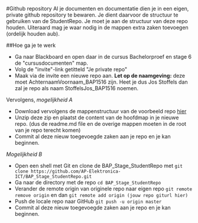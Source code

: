 #Github repository
Al je documenten en documentatie dien je in een eigen, private github repository te bewaren. Je dient daarvoor de structuur te gebruiken van de StudentRepo.
Je moet je aan de structuur van deze repo houden. Uiteraard mag je waar nodig in de mappen extra zaken toevoegen (ordelijk houden aub).

##Hoe ga je te werk
* Ga naar Blackboard en open daar in de cursus Bachelorproef en stage 6 de "cursusdocumenten" map.
* Volg de "invite"-link getitteld "Je private repo"
* Maak via de invite een nieuwe repo aan. **Let op de naamgeving:** deze moet AchternaamVoornaam_BAP1516 zijn. Heet je dus Jos Stoffels dan zal je repo als naam StoffelsJos_BAP1516 noemen.

Vervolgens, *mogelijkheid A*
* Download vervolgens de mappenstructuur van de voorbeeld repo [hier](https://github.com/AP-Elektronica-ICT/BAP_Stage_StudentRepo/archive/master.zip)
* Unzip deze zip en plaatst de content van de hoofdmap in je nieuwe repo. (dus de readme.md file en de overige mappen moeten in de root van je repo terecht komen)
* Commit al deze nieuw toegevoegde zaken aan je repo en je kan beginnen.

*Mogelijkheid B*

* Open een shell met Git en clone de BAP_Stage_StudentRepo met 
`git clone https://github.com/AP-Elektronica-ICT/BAP_Stage_StudentRepo.git`
* Ga naar de directory met de repo
`cd BAP_Stage_StudentRepo`
* Verander de remote origin van originele repo naar eigen repo
`git remote remove origin` en dan 
`git remote add origin (jouw repo giturl hier)`
* Push de locale repo naar GitHub 
`git push -u origin master`
* Commit al deze nieuw toegevoegde zaken aan je repo en je kan beginnen.